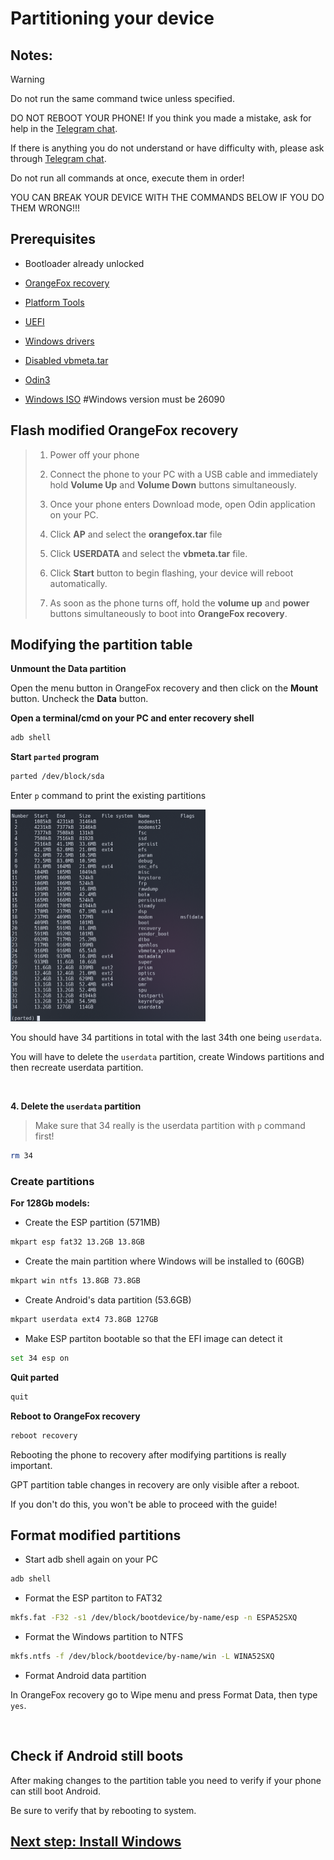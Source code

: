 # Partitioning your device

## Notes:

> [!WARNING]  
> Do not run the same command twice unless specified.
> 
> DO NOT REBOOT YOUR PHONE! If you think you made a mistake, ask for help in the [Telegram chat](https://t.me/a52sxq_uefi).
>
> If there is anything you do not understand or have difficulty with, please ask through [Telegram chat](https://t.me/a52sxq_uefi).
> 
> Do not run all commands at once, execute them in order! 
>
> YOU CAN BREAK YOUR DEVICE WITH THE COMMANDS BELOW IF YOU DO THEM WRONG!!!
> 

## Prerequisites

- Bootloader already unlocked

- [OrangeFox recovery](https://github.com/cloudsweets/Port-Windows-11-Galaxy-A52s-5G/releases/tag/file)

- [Platform Tools](https://developer.android.com/tools/releases/platform-tools)

- [UEFI](https://github.com/cloudsweets/Port-Windows-11-Galaxy-A52s-5G/releases/tag/file)

- [Windows drivers](https://github.com/cloudsweets/Kodiak-Drivers/archive/refs/heads/main.zip)

- [Disabled vbmeta.tar](https://github.com/cloudsweets/Port-Windows-11-Galaxy-A52s-5G/releases/tag/file)

- [Odin3](https://gitlab.com/Ryzen5950XT/odin_dl/-/raw/main/Odin3_v3.14.4.zip?inline=false)

- [Windows ISO](https://uupdump.net/selectlang.php?id=9be0c3f7-8590-4a1c-b793-aaa0021e412a)
  #Windows version must be 26090


## Flash modified OrangeFox recovery
>
>1. Power off your phone
>
>2. Connect the phone to your PC with a USB cable and immediately hold **Volume Up** and **Volume Down** buttons simultaneously.
>
>3. Once your phone enters Download mode, open Odin application on your PC.
>
>4. Click **AP** and select the **orangefox.tar** file
>
>5. Click **USERDATA** and select the **vbmeta.tar** file.
>
>6. Click **Start** button to begin flashing, your device will reboot automatically.
>
>7. As soon as the phone turns off, hold the **volume up** and **power** buttons simultaneously to boot into **OrangeFox recovery**.

## Modifying the partition table

**Unmount the Data partition**

Open the menu button in OrangeFox recovery and then click on the **Mount** button. Uncheck the **Data** button.

**Open a terminal/cmd on your PC and enter recovery shell**
```sh
adb shell
```

**Start `parted` program**
```sh
parted /dev/block/sda
```

Enter `p` command to print the existing partitions

<img src="../image/parted-print.png" width="312" height="339">

You should have 34 partitions in total with the last 34th one being `userdata`.

You will have to delete the `userdata` partition, create Windows partitions and then recreate userdata partition.

<br>

**4. Delete the `userdata` partition**
> Make sure that 34 really is the userdata partition with `p` command first!
```sh
rm 34
```

### Create partitions

**For 128Gb models:**

- Create the ESP partition (571MB)
```sh
mkpart esp fat32 13.2GB 13.8GB
```

- Create the main partition where Windows will be installed to (60GB)
```sh
mkpart win ntfs 13.8GB 73.8GB
```

- Create Android's data partition (53.6GB)
```sh
mkpart userdata ext4 73.8GB 127GB
```

- Make ESP partiton bootable so that the EFI image can detect it
```sh
set 34 esp on
```

**Quit parted**
```sh
quit
```

**Reboot to OrangeFox recovery**
```sh
reboot recovery
```

Rebooting the phone to recovery after modifying partitions is really important.

GPT partition table changes in recovery are only visible after a reboot.

If you don't do this, you won't be able to proceed with the guide!

## Format modified partitions

- Start adb shell again on your PC
```cmd
adb shell
```

- Format the ESP partiton to FAT32
```sh
mkfs.fat -F32 -s1 /dev/block/bootdevice/by-name/esp -n ESPA52SXQ
```

- Format the Windows partition to NTFS
```sh
mkfs.ntfs -f /dev/block/bootdevice/by-name/win -L WINA52SXQ
```

- Format Android data partition

In OrangeFox recovery go to Wipe menu and press Format Data, 
then type `yes`.

<br>

## Check if Android still boots
After making changes to the partition table you need to verify if your phone can still boot Android.

Be sure to verify that by rebooting to system.

## [Next step: Install Windows](https://github.com/cloudsweets/Port-Windows-11-Galaxy-A52s-5G/blob/main/guide/install.md)
